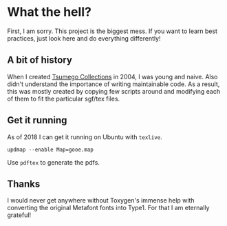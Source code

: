 What the hell?
==============

First, I am sorry. This project is the biggest mess. If you want to learn best
practices, just look here and do everything differently!

A bit of history
----------------

When I created [Tsumego Collections](http://tsumego.tasuki.org/) in 2004, I was
young and naive. Also didn't understand the importance of writing maintainable
code. As a result, this was mostly created by copying few scripts around and
modifying each of them to fit the particular sgf/tex files.

Get it running
---------------------

As of 2018 I can get it running on Ubuntu with `texlive`.

	updmap --enable Map=gooe.map

Use `pdftex` to generate the pdfs.

Thanks
------

I would never get anywhere without Toxygen's immense help with converting the
original Metafont fonts into Type1. For that I am eternally grateful!

